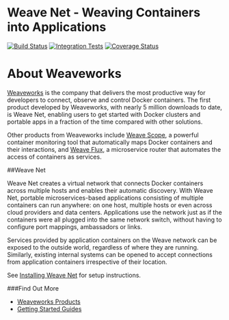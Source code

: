# Weave Net - Weaving Containers into Applications

[![Build Status](https://travis-ci.org/weaveworks/weave.svg?branch=master)](https://travis-ci.org/weaveworks/weave) [![Integration Tests](https://circleci.com/gh/weaveworks/weave/tree/master.svg?style=shield&circle-token=4933c7dabb3d0383e62117565cb9d16df7b1a811)](https://circleci.com/gh/weaveworks/weave) [![Coverage Status](https://coveralls.io/repos/weaveworks/weave/badge.svg)](https://coveralls.io/r/weaveworks/weave)

# About Weaveworks

[Weaveworks](https://www.weave.works) is the company that delivers the most productive way for developers to connect, observe and control
Docker containers. The first product developed by Weaveworks, with nearly 5 million downloads to date, is Weave Net, enabling users to get started with Docker clusters and portable apps in a fraction of the time compared with other solutions. 

Other products from Weaveworks include [Weave Scope](https://www.weave.works/products/weave-scope/), a powerful container monitoring tool that automatically maps Docker containers and their interactions, and [Weave Flux](https://www.weave.works/products/weave-flux/), a microservice router that automates the access of containers as services.

##Weave Net

Weave Net creates a virtual network that connects Docker containers across multiple hosts and enables their automatic discovery. With Weave Net, portable microservices-based applications consisting of multiple containers can run anywhere: on one host, multiple hosts or even across cloud providers and data centers. Applications use the network just as if the containers were all plugged into the same network switch, without having to configure port mappings, ambassadors or links.

Services provided by application containers on the Weave network can be exposed to the outside world, regardless of where they are running. Similarly, existing internal systems can be opened to accept connections from application containers irrespective of their location.

See [Installing Weave Net](https://www.weave.works/docs/net/latest/installing-weave/) for setup instructions. 

###Find Out More

* [Weaveworks Products](https://www.weave.works/products/weave-net/) 
* [Getting Started Guides](https://www.weave.works/guides/)


